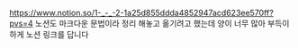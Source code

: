 https://www.notion.so/1-_-_-2-1a25d855ddda4852947acd623ee570ff?pvs=4
노션도 마크다운 문법이라 정리 해놓고 옮기려고 했는데 양이 너무 많아 부득이 하게 노션 링크를 답니다
